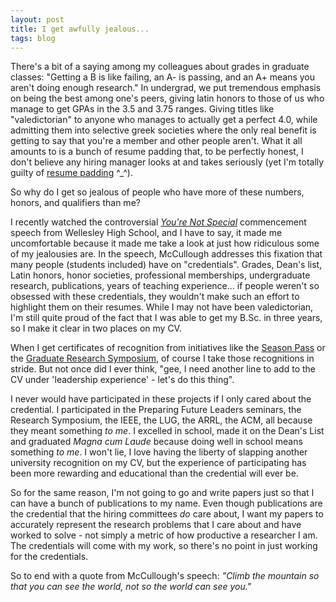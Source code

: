 ```yaml
---
layout: post
title: I get awfully jealous...
tags: blog
---
```


There's a bit of a saying among my colleagues about grades in graduate classes: "Getting a B is like failing, an A- is passing, and an A+ means you aren't doing enough research." In undergrad, we put tremendous emphasis on being the best among one's peers, giving latin honors to those of us who manage to get GPAs in the 3.5 and 3.75 ranges. Giving titles like "valedictorian" to anyone who manages to actually get a perfect 4.0, while admitting them into selective greek societies where the only real benefit is getting to say that you're a member and other people aren't. What it all amounts to is a bunch of resume padding that, to be perfectly honest, I don't believe any hiring manager looks at and takes seriously (yet I'm totally guilty of <a href="http://isharacomix.org/cv">resume padding</a> ^_^).

So why do I get so jealous of people who have more of these numbers, honors, and qualifiers than me?

I recently watched the controversial <a href="https://www.youtube.com/watch?v=_lfxYhtf8o4"><em>You're Not Special</em></a> commencement speech from Wellesley High School, and I have to say, it made me uncomfortable because it made me take a look at just how ridiculous some of my jealousies are. In the speech, McCullough addresses this fixation that many people (students included) have on "credentials". Grades, Dean's list, Latin honors, honor societies, professional memberships, undergraduate research, publications, years of teaching experience... if people weren't so obsessed with these credentials, they wouldn't make such an effort to highlight them on their resumes. While I may not have been valedictorian, I'm still quite proud of the fact that I was able to get my B.Sc. in three years, so I make it clear in two places on my CV.

When I get certificates of recognition from initiatives like the <a href="http://isharacomix.org/2011/12/14/another-certificate">Season Pass</a> or the <a href="http://isharacomix.org/2012/03/21/graduate-research-symposium">Graduate Research Symposium</a>, of course I take those recognitions in stride. But not once did I ever think, "gee, I need another line to add to the CV under 'leadership experience' - let's do this thing".

I never would have participated in these projects if I only cared about the credential. I participated in the Preparing Future Leaders seminars, the Research Symposium, the IEEE, the LUG, the ARRL, the ACM, all because they meant something <em>to me</em>. I excelled in school, made it on the Dean's List and graduated <em>Magna cum Laude</em> because doing well in school means something <em>to me</em>. I won't lie, I love having the liberty of slapping another university recognition on my CV, but the experience of participating has been more rewarding and educational than the credential will ever be.

So for the same reason, I'm not going to go and write papers just so that I can have a bunch of publications to my name. Even though publications are the credential that the hiring committees <em>do</em> care about, I want my papers to accurately represent the research problems that I care about and have worked to solve - not simply a metric of how productive a researcher I am. The credentials will come with my work, so there's no point in just working for the credentials.

So to end with a quote from McCullough's speech: <em>"Climb the mountain so that you can see the world, not so the world can see you."</em>
